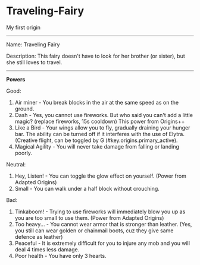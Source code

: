 # Traveling-Fairy
My first origin

------------------------
Name: Traveling Fairy 

Description: This fairy doesn't have to look for her brother (or sister), but she still loves to travel.

------------------------

**Powers**

Good:
1) Air miner - You break blocks in the air at the same speed as on the ground.
2) Dash - Yes, you cannot use fireworks. But who said you can't add a little magic? (replace fireworks, 15s cooldown) This power from Origins++
3) Like a Bird - Your wings allow you to fly, gradually draining your hunger bar. The ability can be turned off if it interferes with the use of Elytra. (Creative flight, can be toggled by G (#key.origins.primary_active).  
4) Magical Agility - You will never take damage from falling or landing poorly.

Neutral:
1)  Hey, Listen! - You can toggle the glow effect on yourself. (Power from Adapted Origins)
2)  Small - You can walk under a half block without crouching.

Bad:
1) Tinkaboom! - Trying to use fireworks will immediately blow you up as you are too small to use them. (Power from Adapted Origins)
2) Too heavy... - You cannot wear armor that is stronger than leather. (Yes, you still can wear golden or chainmail boots, cuz they give same defence as leather)
3) Peaceful - It is extremely difficult for you to injure any mob and you will deal 4 times less damage.
4) Poor health - You have only 3 hearts.
